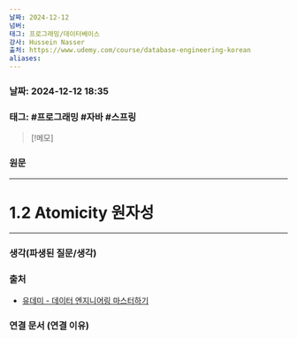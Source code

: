 ```yaml
---
날짜: 2024-12-12
넘버: 
태그: 프로그래밍/데이터베이스
강사: Hussein Nasser
출처: https://www.udemy.com/course/database-engineering-korean
aliases:
---
```

### 날짜:  2024-12-12 18:35

### 태그: #프로그래밍 #자바 #스프링

>[!메모]
>

### 원문
---
# 1.2 Atomicity 원자성

---
### 생각(파생된 질문/생각)

### 출처
- [유데미 - 데이터 엔지니어링 마스터하기](https://www.udemy.com/course/database-engineering-korean)

### 연결 문서 (연결 이유)
